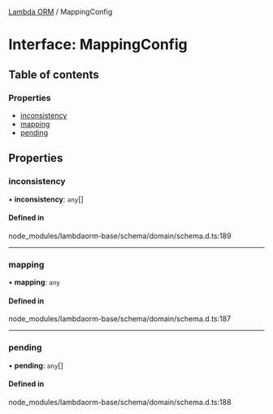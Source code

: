 [Lambda ORM](../README.md) / MappingConfig

# Interface: MappingConfig

## Table of contents

### Properties

- [inconsistency](MappingConfig.md#inconsistency)
- [mapping](MappingConfig.md#mapping)
- [pending](MappingConfig.md#pending)

## Properties

### inconsistency

• **inconsistency**: `any`[]

#### Defined in

node_modules/lambdaorm-base/schema/domain/schema.d.ts:189

___

### mapping

• **mapping**: `any`

#### Defined in

node_modules/lambdaorm-base/schema/domain/schema.d.ts:187

___

### pending

• **pending**: `any`[]

#### Defined in

node_modules/lambdaorm-base/schema/domain/schema.d.ts:188
